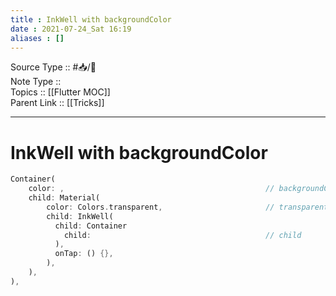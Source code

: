 ```yaml
---
title : InkWell with backgroundColor
date : 2021-07-24_Sat 16:19
aliases : []
---
```

Source Type :: #📥/💭 <br>
Note Type :: <br>
Topics :: [[Flutter MOC]]<br>
Parent Link :: [[Tricks]]<br>

---
# InkWell with backgroundColor
```dart
Container(
	color: ,                                             // backgroundColor
	child: Material(
		color: Colors.transparent,                       // transparent
		child: InkWell(
		  child: Container
			child:                                       // child
		  ),
		  onTap: () {},
		),
	),
),
```